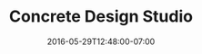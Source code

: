 ---
title: "Concrete Design Studio"
description: ""
date: "2016-05-29T12:48:00-07:00"
featured: false
gallery: 
- 
  url: "/assets/images/cds-logo.jpg"
  caption: null
tags: "logo"
---